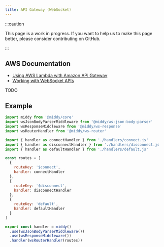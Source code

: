 ```yaml
---
title: API Gateway (WebSocket)
---
```


:::caution

This page is a work in progress. If you want to help us to make this page better, please consider contributing on GitHub.

:::

## AWS Documentation
- [Using AWS Lambda with Amazon API Gateway](https://docs.aws.amazon.com/lambda/latest/dg/services-apigateway.html)
- [Working with WebSocket APIs](https://docs.aws.amazon.com/apigateway/latest/developerguide/apigateway-websocket-api.html)

TODO

## Example
```javascript
import middy from '@middy/core'
import wsJsonBodyParserMiddleware from '@middy/ws-json-body-parser'
import wsResponseMiddleware from '@middy/ws-response'
import wsRouterHandler from '@middy/ws-router'

import { handler as connectHandler } from './handlers/connect.js'
import { handler as disconnectHandler } from './handlers/disconnect.js'
import { handler as defaultHandler } from './handlers/default.js'

const routes = [
  {
    routeKey: '$connect',
    handler: connectHandler
  },
  {
    routeKey: '$disconnect',
    handler: disconnectHandler
  },
  {
    routeKey: 'default',
    handler: defaultHandler
  }
]

export const handler = middy()
  .use(wsJsonBodyParserMiddleware())
  .use(wsResponseMiddleware())
  .handler(wsRouterHandler(routes))

```
